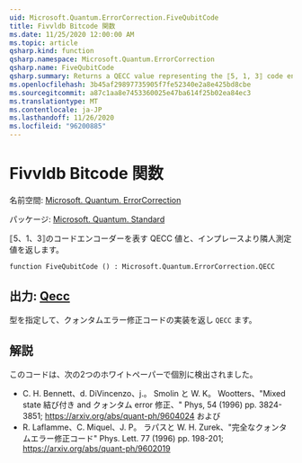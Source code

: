```yaml
---
uid: Microsoft.Quantum.ErrorCorrection.FiveQubitCode
title: Fivvldb Bitcode 関数
ms.date: 11/25/2020 12:00:00 AM
ms.topic: article
qsharp.kind: function
qsharp.namespace: Microsoft.Quantum.ErrorCorrection
qsharp.name: FiveQubitCode
qsharp.summary: Returns a QECC value representing the ⟦5, 1, 3⟧ code encoder and decoder with in-place syndrome measurement.
ms.openlocfilehash: 3b45af29897735905f7fe52340e2a8e425bd8cbe
ms.sourcegitcommit: a87c1aa8e7453360025e47ba614f25b02ea84ec3
ms.translationtype: MT
ms.contentlocale: ja-JP
ms.lasthandoff: 11/26/2020
ms.locfileid: "96200885"
---
```

# <a name="fivequbitcode-function"></a>Fivvldb Bitcode 関数

名前空間: [Microsoft. Quantum. ErrorCorrection](xref:Microsoft.Quantum.ErrorCorrection)

パッケージ: [Microsoft. Quantum. Standard](https://nuget.org/packages/Microsoft.Quantum.Standard)


⟦5、1、3⟧のコードエンコーダーを表す QECC 値と、インプレースより隣人測定値を返します。

```qsharp
function FiveQubitCode () : Microsoft.Quantum.ErrorCorrection.QECC
```


## <a name="output--qecc"></a>出力: [Qecc](xref:Microsoft.Quantum.ErrorCorrection.QECC)

型を指定して、クォンタムエラー修正コードの実装を返し `QECC` ます。

## <a name="remarks"></a>解説

このコードは、次の2つのホワイトペーパーで個別に検出されました。

- C. H. Bennett、d. DiVincenzo、j.。 Smolin と W. K。 Wootters、"Mixed state 結び付き and クォンタム error 修正、" Phys, 54 (1996) pp. 3824-3851; https://arxiv.org/abs/quant-ph/9604024 および
- R. Laflamme、C. Miquel、J. P。 ラパスと W. H. Zurek、"完全なクォンタムエラー修正コード" Phys. Lett. 77 (1996) pp. 198-201; https://arxiv.org/abs/quant-ph/9602019